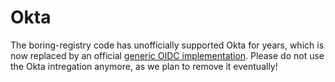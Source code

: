 # Okta

The boring-registry code has unofficially supported Okta for years, which is now replaced by an official [generic OIDC implementation](./oidc.md).
Please do not use the Okta intregation anymore, as we plan to remove it eventually!
